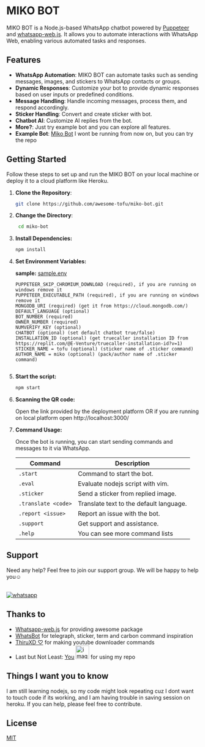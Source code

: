 # MIKO BOT

MIKO BOT is a Node.js-based WhatsApp chatbot powered by [Puppeteer](https://pptr.dev/) and [whatsapp-web.js](https://github.com/pedroslopez/whatsapp-web.js). It allows you to automate interactions with WhatsApp Web, enabling various automated tasks and responses.

## Features

- **WhatsApp Automation**: MIKO BOT can automate tasks such as sending messages, images, and stickers to WhatsApp contacts or groups.
- **Dynamic Responses**: Customize your bot to provide dynamic responses based on user inputs or predefined conditions.
- **Message Handling**: Handle incoming messages, process them, and respond accordingly.
- **Sticker Handling**: Convert and create sticker with bot.
- **Chatbot AI**: Customize AI replies from the bot.
- **More?**: Just try example bot and you can explore all features.
- **Example Bot**: [Miko Bot](https://wa.link/lof6tp) I wont be running from now on, but you can try the repo

## Getting Started

Follow these steps to set up and run the MIKO BOT on your local machine or deploy it to a cloud platform like Heroku.

1. **Clone the Repository**:

   ```bash
   git clone https://github.com/awesome-tofu/miko-bot.git

2. **Change the Directory**:

   ```bash
    cd miko-bot

3. **Install  Dependencies:**

    ```bash
    npm install

4. **Set Environment Variables:**

   **sample:** [sample.env](https://github.com/Awesome-Tofu/miko-bot/blob/main/sample.env)
    ```env
   PUPPETEER_SKIP_CHROMIUM_DOWNLOAD (required), if you are running on windows remove it
   PUPPETEER_EXECUTABLE_PATH (required), if you are running on windows remove it
   MONGODB_URI (required) (get it from https://cloud.mongodb.com/)
   DEFAULT_LANGUAGE (optional)
   BOT_NUMBER (required)
   OWNER_NUMBER (required)
   NUMVERIFY_KEY (optional)
   CHATBOT (optional) (set default chatbot true/false)
   INSTALLATION_ID (optional) (get truecaller installation ID from https://replit.com/@E-Venture/truecaller-installation-id?v=1)
   STICKER_NAME = tofu (optional) (sticker name of .sticker command)
   AUTHOR_NAME = miko (optional) (pack/author name of .sticker command)
    

5. **Start the script:**
   ```bash
   npm start

6. **Scanning the QR code:**

   Open the link provided by the deployment platform OR if you are running on local platform open http://localhost:3000/

7. **Command Usage:**
   
   Once the bot is running, you can start sending commands and messages to it via WhatsApp.

   | Command          | Description                                  |
   | ----------------- | -------------------------------------------- |
   | `.start`         | Command to start the bot.                    |
   | `.eval`         | Evaluate nodejs script with vim.  |
   | `.sticker`       | Send a sticker from replied image.     |
   | `.translate <code>` | Translate text to the default language.    |
   | `.report <issue>`| Report an issue with the bot.              |
   | `.support`       | Get support and assistance.                |
   | `.help`       | You can see more command lists               |
   
## Support

   <p>Need any help? Feel free to join our support group. We will be happy to help you☺️</p><br>
   
 <a aria-label="Join our chats" href="https://chat.whatsapp.com/E0XzCPRXoip16GVoG9yUV0" target="_blank">
 <img alt="whatsapp" src="https://img.shields.io/badge/Join Group-25D366?style=for-the-badge&logo=whatsapp&logoColor=white" />
  </a>

## Thanks to

   - [Whatsapp-web.js](https://github.com/pedroslopez/whatsapp-web.js) for providing awesome package
   - [WhatsBot](https://github.com/tuhinpal/WhatsBot) for telegraph, sticker, term and carbon command inspiration
   - [ThiruXD ♡︎](https://github.com/ThiruXD) for making youtube downloader commands
   - Last but Not Least: [You](https://i.imgur.com/lDjxY1D.gif) <img src="https://i.imgur.com/lDjxY1D.gif" alt="image" width="35" height="auto"> for using my repo
   
## Things I want you to know

   I am still learning nodejs, so my code might look repeating cuz I dont want to touch code if its working, and I am having trouble in saving session on  heroku. If you can help, please feel free to contribute.
   
## License

[MIT](https://choosealicense.com/licenses/mit/)


